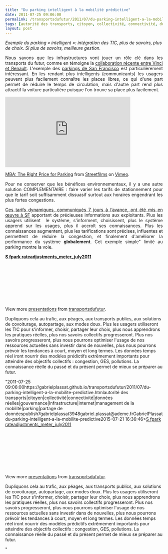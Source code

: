 ```yaml
---
title: "Du parking intelligent à la mobilité prédictive"
date: 2011-07-25 09:06:00
permalink: /transportsdufutur/2011/07/du-parking-intelligent-a-la-mobilite-predictive.html
tags: [autorité des transports, citoyen, collectivité, connectivité, données réelles, gouvernance, Infrastructure, internet, management de la mobilité, parking, partage de données]
layout: post
---
```


<p><em>Exemple du parking « intelligent »: intégration des TIC, plus de savoirs, plus de choix. Si plus de savoirs, meilleure gestion.</em></p> <p style="text-align: justify;">Nous savons que les infrastructures vont jouer un rôle clé dans les transports du futur, comme en témoigne la <a href="http://bit.ly/oi77MD">collaboration récente entre Vinci et Renault</a>. L'exemple des <a href="http://sfpark.org/2011/07/11/sfmta-announces-first-sfpark-rate-adjustments/">parkings de San Francisco</a> est particulièrement intéressant. En les rendant plus intelligents (communicants) les usagers peuvent plus facilement connaître les places libres, ce qui d'une part permet de réduire le temps de circulation, mais d'autre part rend plus attractif la voiture particulière puisque l'on trouve sa place plus facilement. </p> <p style="text-align: justify;"><iframe frameborder="0" height="225" src="http://player.vimeo.com/video/22610428?title=0&byline=0&portrait=0&color=9086c0" width="400"></iframe></p> <p style="text-align: justify;"><a href="http://vimeo.com/22610428">MBA: The Right Price for Parking</a> from <a href="http://vimeo.com/streetfilms">Streetfilms</a> on <a href="http://vimeo.com">Vimeo</a>.</p> <p style="text-align: justify;">Pour ne conserver que les bénéfices environnementaux, il y a une autre solution COMPLEMENTAIRE : faire varier les tarifs de stationnement pour que le tarif soit suffisamment dissuasif surtout aux horaires engendrant les plus fortes congestions.</p>   <!--more-->   <p style="text-align: justify;"><a href="http://sfpark.org/how-it-works/pricing/">Ces tarifs dynamiques, communiqués 7 jours à l’avance, ont été mis en œuvre à SF</a> apportant de précieuses informations aux exploitants. Plus les usagers utilisent  le système, s'informent, choisissent, plus le système apprend sur les usages, plus il accroît ses connaissances. Plus les connaissances augmentent, plus les tarifications sont précises, influentes et permettent de réduire la congestion, et finalement d'améliorer la performance du système <strong>globalement</strong>. Cet exemple simple" limité au parking montre la voie. </p> <div id=""__ss_8595044"" style=""text-align: justify width: 425px><strong style=""display: block margin: 12px 0 4px><a href=""http://www.slideshare.net/transportsdufutur/s-fpark-rateadjustmentsmeterjuly2011"" title=""S fpark rateadjustments_meter_july2011"">S fpark rateadjustments_meter_july2011</a></strong> <object data=""http://static.slidesharecdn.com/swf/ssplayer2.swf?doc=sfparkrateadjustmentsmeterjuly2011-110714080230-phpapp02&stripped_title=s-fpark-rateadjustmentsmeterjuly2011&userName=transportsdufutur"" height=""355"" id=""__sse8595044"" type=""application/x-shockwave-flash"" width=""425""> <param name=""data"" value=""http://static.slidesharecdn.com/swf/ssplayer2.swf?doc=sfparkrateadjustmentsmeterjuly2011-110714080230-phpapp02&stripped_title=s-fpark-rateadjustmentsmeterjuly2011&userName=transportsdufutur"" /> <param name=""allowFullScreen"" value=""true"" /> <param name=""allowScriptAccess"" value=""always"" /> <param name=""src"" value=""http://static.slidesharecdn.com/swf/ssplayer2.swf?doc=sfparkrateadjustmentsmeterjuly2011-110714080230-phpapp02&stripped_title=s-fpark-rateadjustmentsmeterjuly2011&userName=transportsdufutur"" /> <param name=""name"" value=""__sse8595044"" /> <param name=""allowfullscreen"" value=""true"" /> </object> <div style=""padding: 5px 0 12px>View more <a href=""http://www.slideshare.net/"">presentations</a> from <a href=""http://www.slideshare.net/transportsdufutur"">transportsdufutur</a>.</div> </div> <p style=""text-align: justify>Dupliquons cela au trafic, aux péages, aux transports publics, aux solutions de covoiturage, autopartage, aux modes doux. Plus les usagers utiliseront les TIC pour s'informer, choisir, partager leur choix, plus nous apprendrons les pratiques réelles, plus nos savoirs collectifs progresseront. Plus nos savoirs progresseront, plus nous pourrons optimiser l'usage de nos ressources actuelles sans investir dans de nouvelles, plus nous pourrons prévoir les tendances à court, moyen et long termes. Les données temps réel iront nourrir des modèles prédictifs extrêmement importants pour atteindre des objectifs collectifs : congestion, GES, pollutions. La connaissance réelle du passé et du présent permet de mieux se préparer au futur.</p>"2011-07-25 09:06:00https://gabrielplassat.github.io/transportsdufutur/2011/07/du-parking-intelligent-a-la-mobilite-predictive.htmlautorité des transports|citoyen|collectivité|connectivité|données réelles|gouvernance|Infrastructure|internet|management de la mobilité|parking|partage de donnéespublish7gabrielplassat3948gabriel.plassat@ademe.frGabrielPlassatdu-parking-intelligent-a-la-mobilite-predictive2015-07-21 16:36:46><a href=""http://www.slideshare.net/transportsdufutur/s-fpark-rateadjustmentsmeterjuly2011"" title=""S fpark rateadjustments_meter_july2011"">S fpark rateadjustments_meter_july2011</a></strong> <object data=""http://static.slidesharecdn.com/swf/ssplayer2.swf?doc=sfparkrateadjustmentsmeterjuly2011-110714080230-phpapp02&stripped_title=s-fpark-rateadjustmentsmeterjuly2011&userName=transportsdufutur"" height=""355"" id=""__sse8595044"" type=""application/x-shockwave-flash"" width=""425""> <param name=""data"" value=""http://static.slidesharecdn.com/swf/ssplayer2.swf?doc=sfparkrateadjustmentsmeterjuly2011-110714080230-phpapp02&stripped_title=s-fpark-rateadjustmentsmeterjuly2011&userName=transportsdufutur"" /> <param name=""allowFullScreen"" value=""true"" /> <param name=""allowScriptAccess"" value=""always"" /> <param name=""src"" value=""http://static.slidesharecdn.com/swf/ssplayer2.swf?doc=sfparkrateadjustmentsmeterjuly2011-110714080230-phpapp02&stripped_title=s-fpark-rateadjustmentsmeterjuly2011&userName=transportsdufutur"" /> <param name=""name"" value=""__sse8595044"" /> <param name=""allowfullscreen"" value=""true"" /> </object> <div style=""padding: 5px 0 12px>View more <a href=""http://www.slideshare.net/"">presentations</a> from <a href=""http://www.slideshare.net/transportsdufutur"">transportsdufutur</a>.</div> </div> <p style=""text-align: justify>Dupliquons cela au trafic, aux péages, aux transports publics, aux solutions de covoiturage, autopartage, aux modes doux. Plus les usagers utiliseront les TIC pour s'informer, choisir, partager leur choix, plus nous apprendrons les pratiques réelles, plus nos savoirs collectifs progresseront. Plus nos savoirs progresseront, plus nous pourrons optimiser l'usage de nos ressources actuelles sans investir dans de nouvelles, plus nous pourrons prévoir les tendances à court, moyen et long termes. Les données temps réel iront nourrir des modèles prédictifs extrêmement importants pour atteindre des objectifs collectifs : congestion, GES, pollutions. La connaissance réelle du passé et du présent permet de mieux se préparer au futur.</p>"
